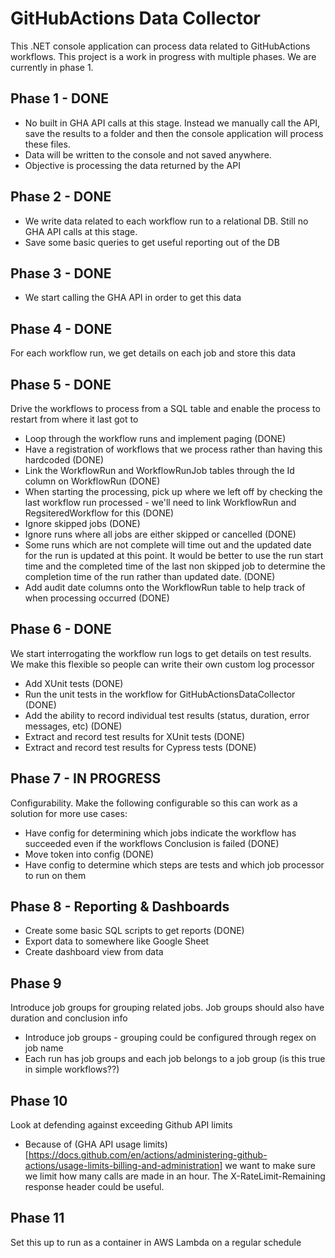# GitHubActions Data Collector
This .NET console application can process data related to GitHubActions workflows.
This project is a work in progress with multiple phases. We are currently in phase 1.

## Phase 1 - DONE
* No built in GHA API calls at this stage. Instead we manually call the API, save the results to a folder and then the console application will process these files.
* Data will be written to the console and not saved anywhere.
* Objective is processing the data returned by the API

## Phase 2 - DONE
* We write data related to each workflow run to a relational DB. Still no GHA API calls at this stage.
* Save some basic queries to get useful reporting out of the DB

## Phase 3 - DONE
* We start calling the GHA API in order to get this data

## Phase 4 - DONE
For each workflow run, we get details on each job and store this data

## Phase 5 - DONE
Drive the workflows to process from a SQL table and enable the process to restart from where it last got to
* Loop through the workflow runs and implement paging (DONE)
* Have a registration of workflows that we process rather than having this hardcoded (DONE)
* Link the WorkflowRun and WorkflowRunJob tables through the Id column on WorkflowRun (DONE)
* When starting the processing, pick up where we left off by checking the last workflow run processed - we'll need to link WorkflowRun and RegsiteredWorkflow for this (DONE)
* Ignore skipped jobs (DONE)
* Ignore runs where all jobs are either skipped or cancelled (DONE)
* Some runs which are not complete will time out and the updated date for the run is updated at this point. It would be better to use the run start time and the completed time of the last non skipped job to determine the completion time of the run rather than updated date. (DONE)
* Add audit date columns onto the WorkflowRun table to help track of when processing occurred (DONE)

## Phase 6 - DONE
We start interrogating the workflow run logs to get details on test results. We make this flexible so people can write their own custom log processor
* Add XUnit tests (DONE)
* Run the unit tests in the workflow for GitHubActionsDataCollector (DONE)
* Add the ability to record individual test results (status, duration, error messages, etc) (DONE)
* Extract and record test results for XUnit tests (DONE)
* Extract and record test results for Cypress tests (DONE)

## Phase 7 - IN PROGRESS
Configurability. Make the following configurable so this can work as a solution for more use cases:
* Have config for determining which jobs indicate the workflow has succeeded even if the workflows Conclusion is failed (DONE)
* Move token into config (DONE)
* Have config to determine which steps are tests and which job processor to run on them

## Phase 8 - Reporting & Dashboards
* Create some basic SQL scripts to get reports (DONE)
* Export data to somewhere like Google Sheet
* Create dashboard view from data

## Phase 9
Introduce job groups for grouping related jobs. Job groups should also have duration and conclusion info
* Introduce job groups - grouping could be configured through regex on job name
* Each run has job groups and each job belongs to a job group (is this true in simple workflows??)

## Phase 10
Look at defending against exceeding Github API limits
* Because of (GHA API usage limits)[https://docs.github.com/en/actions/administering-github-actions/usage-limits-billing-and-administration] we want to make sure we limit how many calls are made in an hour. The X-RateLimit-Remaining response header could be useful.

## Phase 11
Set this up to run as a container in AWS Lambda on a regular schedule

